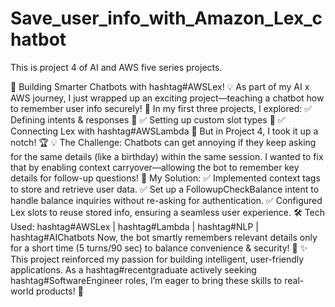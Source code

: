 # Save_user_info_with_Amazon_Lex_chatbot
This is project 4 of AI and AWS five series projects.
<p>🚀 Building Smarter Chatbots with hashtag#AWSLex! 💡
As part of my AI x AWS journey, I just wrapped up an exciting project—teaching a chatbot how to remember user info securely! 🎯
In my first three projects, I explored:
✅ Defining intents & responses 💬
✅ Setting up custom slot types 🔀
✅ Connecting Lex with hashtag#AWSLambda 🤝
But in Project 4, I took it up a notch! 🏆
💡 The Challenge:
Chatbots can get annoying if they keep asking for the same details (like a birthday) within the same session. I wanted to fix that by enabling context carryover—allowing the bot to remember key details for follow-up questions!
🔹 My Solution:
✅ Implemented context tags to store and retrieve user data.
✅ Set up a FollowupCheckBalance intent to handle balance inquiries without re-asking for authentication.
✅ Configured Lex slots to reuse stored info, ensuring a seamless user experience.
🛠️ Tech Used: hashtag#AWSLex | hashtag#Lambda | hashtag#NLP | hashtag#AIChatbots
Now, the bot smartly remembers relevant details only for a short time (5 turns/90 sec) to balance convenience & security! 🔐
✨ This project reinforced my passion for building intelligent, user-friendly applications. As a hashtag#recentgraduate actively seeking hashtag#SoftwareEngineer roles, I’m eager to bring these skills to real-world products! 🚀</p>
